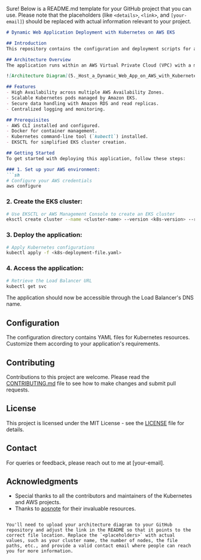 Sure! Below is a README.md template for your GitHub project that you can use. Please note that the placeholders (like `<details>`, `<link>`, and `[your-email]`) should be replaced with actual information relevant to your project.

```markdown
# Dynamic Web Application Deployment with Kubernetes on AWS EKS

## Introduction
This repository contains the configuration and deployment scripts for a dynamic web application hosted using Amazon Elastic Kubernetes Service (EKS). The application is designed to be highly available, scalable, and secure, utilizing a range of AWS services to achieve a robust cloud-native architecture.

## Architecture Overview
The application runs within an AWS Virtual Private Cloud (VPC) with a multi-AZ setup for high availability. Traffic is routed through a Network Load Balancer to an EKS cluster, and data persistence is handled by Amazon RDS with master and standby instances across different subnets.

![Architecture Diagram](5._Host_a_Dynamic_Web_App_on_AWS_with_Kubernetes_and_Amazon_EKS (1).png)

## Features
- High Availability across multiple AWS Availability Zones.
- Scalable Kubernetes pods managed by Amazon EKS.
- Secure data handling with Amazon RDS and read replicas.
- Centralized logging and monitoring.

## Prerequisites
- AWS CLI installed and configured.
- Docker for container management.
- Kubernetes command-line tool (`kubectl`) installed.
- EKSCTL for simplified EKS cluster creation.

## Getting Started
To get started with deploying this application, follow these steps:

### 1. Set up your AWS environment:
```sh
# Configure your AWS credentials
aws configure
```

### 2. Create the EKS cluster:
```sh
# Use EKSCTL or AWS Management Console to create an EKS cluster
eksctl create cluster --name <cluster-name> --version <k8s-version> --region <aws-region> --nodegroup-name <node-group-name> --nodes <number-of-nodes>
```

### 3. Deploy the application:
```sh
# Apply Kubernetes configurations
kubectl apply -f <k8s-deployment-file.yaml>
```

### 4. Access the application:
```sh
# Retrieve the Load Balancer URL
kubectl get svc
```
The application should now be accessible through the Load Balancer's DNS name.

## Configuration
The configuration directory contains YAML files for Kubernetes resources. Customize them according to your application's requirements.

## Contributing
Contributions to this project are welcome. Please read the [CONTRIBUTING.md](CONTRIBUTING.md) file to see how to make changes and submit pull requests.

## License
This project is licensed under the MIT License - see the [LICENSE](LICENSE) file for details.

## Contact
For queries or feedback, please reach out to me at [your-email].

## Acknowledgments
- Special thanks to all the contributors and maintainers of the Kubernetes and AWS projects.
- Thanks to [aosnote](https://aosnote.com) for their invaluable resources.
```

You'll need to upload your architecture diagram to your GitHub repository and adjust the link in the README so that it points to the correct file location. Replace the `<placeholders>` with actual values, such as your cluster name, the number of nodes, the file paths, etc., and provide a valid contact email where people can reach you for more information.
